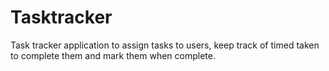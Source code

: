 # Tasktracker
Task tracker application to assign tasks to users, keep track of timed taken to complete them and mark them when complete.
